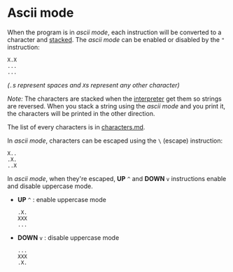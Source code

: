 # Ascii mode

When the program is in *ascii mode*, each instruction will be converted to a character and [stacked](stack.md). The *ascii mode* can be enabled or disabled by the `"` instruction:
```
X.X
...
...
```
*(`.`s represent spaces and `X`s represent any other character)*

*Note:* The characters are stacked when the [interpreter](interpreter.md) get them so strings are reversed. When you stack a string using the *ascii mode* and you print it, the characters will be printed in the other direction.

The list of every characters is in [characters.md](characters.md).

In *ascii mode*, characters can be escaped using the `\` (escape) instruction:
```
X..
.X.
..X
```

In *ascii mode*, when they're escaped, **UP** `^` and **DOWN** `v` instructions enable and disable uppercase mode.

  - **UP** `^` : enable uppercase mode
    ```
    .X.
    XXX
    ...
    ```
  - **DOWN** `v` : disable uppercase mode
    ```
    ...
    XXX
    .X.
    ```
